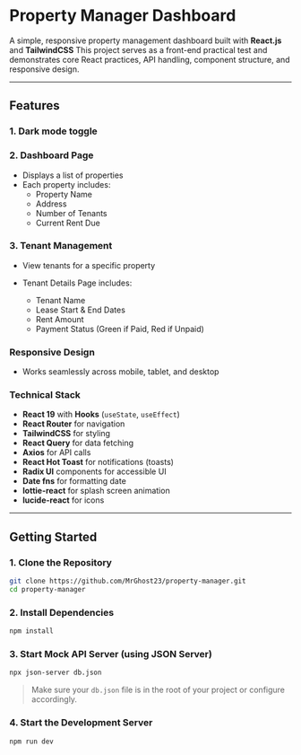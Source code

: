 # Property Manager Dashboard

A simple, responsive property management dashboard built with **React.js** and **TailwindCSS**
This project serves as a front-end practical test and demonstrates core React practices, API handling, component structure, and responsive design.

---

## Features

### 1. Dark mode toggle

### 2. Dashboard Page

- Displays a list of properties
- Each property includes:
  - Property Name
  - Address
  - Number of Tenants
  - Current Rent Due

### 3. Tenant Management

- View tenants for a specific property
- Tenant Details Page includes:

  - Tenant Name
  - Lease Start & End Dates
  - Rent Amount
  - Payment Status (Green if Paid, Red if Unpaid)

### Responsive Design

- Works seamlessly across mobile, tablet, and desktop

### Technical Stack

- **React 19** with **Hooks** (`useState`, `useEffect`)
- **React Router** for navigation
- **TailwindCSS** for styling
- **React Query** for data fetching
- **Axios** for API calls
- **React Hot Toast** for notifications (toasts)
- **Radix UI** components for accessible UI
- **Date fns** for formatting date
- **lottie-react** for splash screen animation
- **lucide-react** for icons

---

## Getting Started

### 1. Clone the Repository

```bash
git clone https://github.com/MrGhost23/property-manager.git
cd property-manager
```

### 2. Install Dependencies

```bash
npm install
```

### 3. Start Mock API Server (using JSON Server)

```bash
npx json-server db.json
```

> Make sure your `db.json` file is in the root of your project or configure accordingly.

### 4. Start the Development Server

```bash
npm run dev
```
